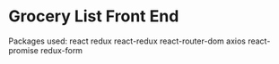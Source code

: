 # Grocery List Front End

Packages used:
react
redux
react-redux
react-router-dom
axios
react-promise
redux-form
